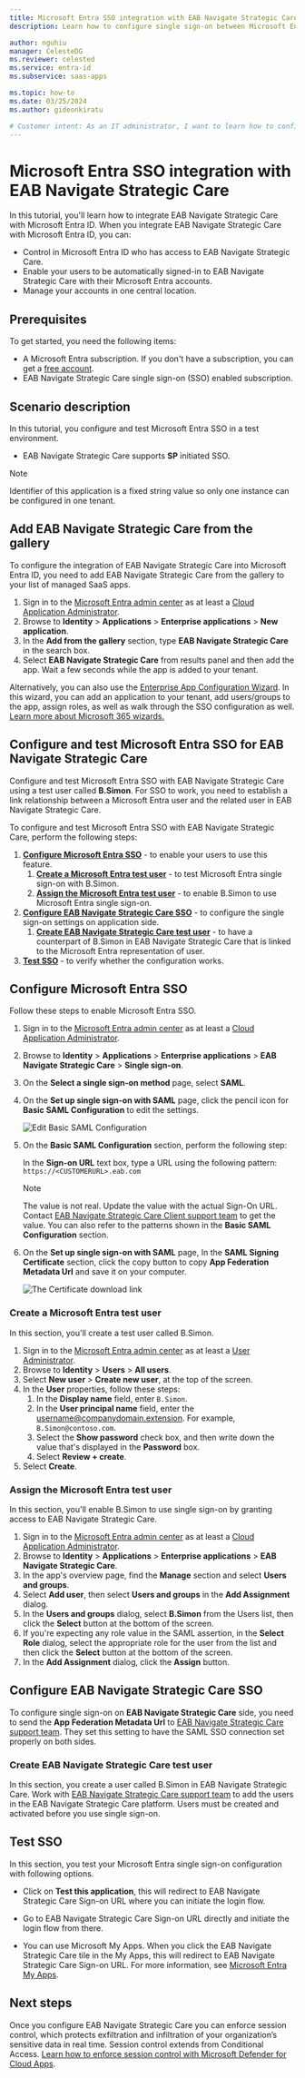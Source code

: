 ```yaml
---
title: Microsoft Entra SSO integration with EAB Navigate Strategic Care
description: Learn how to configure single sign-on between Microsoft Entra ID and EAB Navigate Strategic Care.

author: nguhiu
manager: CelesteDG
ms.reviewer: celested
ms.service: entra-id
ms.subservice: saas-apps

ms.topic: how-to
ms.date: 03/25/2024
ms.author: gideonkiratu

# Customer intent: As an IT administrator, I want to learn how to configure single sign-on between Microsoft Entra ID and EAB Navigate Strategic Care so that I can control who has access to EAB Navigate Strategic Care, enable automatic sign-in with Microsoft Entra accounts, and manage my accounts in one central location.
---
```


# Microsoft Entra SSO integration with EAB Navigate Strategic Care

In this tutorial, you'll learn how to integrate EAB Navigate Strategic Care with Microsoft Entra ID. When you integrate EAB Navigate Strategic Care with Microsoft Entra ID, you can:

* Control in Microsoft Entra ID who has access to EAB Navigate Strategic Care.
* Enable your users to be automatically signed-in to EAB Navigate Strategic Care with their Microsoft Entra accounts.
* Manage your accounts in one central location.

## Prerequisites

To get started, you need the following items:

* A Microsoft Entra subscription. If you don't have a subscription, you can get a [free account](https://azure.microsoft.com/free/).
* EAB Navigate Strategic Care single sign-on (SSO) enabled subscription.

## Scenario description

In this tutorial, you configure and test Microsoft Entra SSO in a test environment.

* EAB Navigate Strategic Care supports **SP** initiated SSO.

> [!NOTE]
> Identifier of this application is a fixed string value so only one instance can be configured in one tenant.

## Add EAB Navigate Strategic Care from the gallery

To configure the integration of EAB Navigate Strategic Care into Microsoft Entra ID, you need to add EAB Navigate Strategic Care from the gallery to your list of managed SaaS apps.

1. Sign in to the [Microsoft Entra admin center](https://entra.microsoft.com) as at least a [Cloud Application Administrator](~/identity/role-based-access-control/permissions-reference.md#cloud-application-administrator).
1. Browse to **Identity** > **Applications** > **Enterprise applications** > **New application**.
1. In the **Add from the gallery** section, type **EAB Navigate Strategic Care** in the search box.
1. Select **EAB Navigate Strategic Care** from results panel and then add the app. Wait a few seconds while the app is added to your tenant.

 Alternatively, you can also use the [Enterprise App Configuration Wizard](https://portal.office.com/AdminPortal/home?Q=Docs#/azureadappintegration). In this wizard, you can add an application to your tenant, add users/groups to the app, assign roles, as well as walk through the SSO configuration as well. [Learn more about Microsoft 365 wizards.](/microsoft-365/admin/misc/azure-ad-setup-guides)

<a name='configure-and-test-azure-ad-sso-for-eab-navigate-strategic-care'></a>

## Configure and test Microsoft Entra SSO for EAB Navigate Strategic Care

Configure and test Microsoft Entra SSO with EAB Navigate Strategic Care using a test user called **B.Simon**. For SSO to work, you need to establish a link relationship between a Microsoft Entra user and the related user in EAB Navigate Strategic Care.

To configure and test Microsoft Entra SSO with EAB Navigate Strategic Care, perform the following steps:

1. **[Configure Microsoft Entra SSO](#configure-azure-ad-sso)** - to enable your users to use this feature.
    1. **[Create a Microsoft Entra test user](#create-an-azure-ad-test-user)** - to test Microsoft Entra single sign-on with B.Simon.
    1. **[Assign the Microsoft Entra test user](#assign-the-azure-ad-test-user)** - to enable B.Simon to use Microsoft Entra single sign-on.
1. **[Configure EAB Navigate Strategic Care SSO](#configure-eab-navigate-strategic-care-sso)** - to configure the single sign-on settings on application side.
    1. **[Create EAB Navigate Strategic Care test user](#create-eab-navigate-strategic-care-test-user)** - to have a counterpart of B.Simon in EAB Navigate Strategic Care that is linked to the Microsoft Entra representation of user.
1. **[Test SSO](#test-sso)** - to verify whether the configuration works.

<a name='configure-azure-ad-sso'></a>

## Configure Microsoft Entra SSO

Follow these steps to enable Microsoft Entra SSO.

1. Sign in to the [Microsoft Entra admin center](https://entra.microsoft.com) as at least a [Cloud Application Administrator](~/identity/role-based-access-control/permissions-reference.md#cloud-application-administrator).
1. Browse to **Identity** > **Applications** > **Enterprise applications** > **EAB Navigate Strategic Care** > **Single sign-on**.
1. On the **Select a single sign-on method** page, select **SAML**.
1. On the **Set up single sign-on with SAML** page, click the pencil icon for **Basic SAML Configuration** to edit the settings.

   ![Edit Basic SAML Configuration](common/edit-urls.png)

1. On the **Basic SAML Configuration** section, perform the following step:

    In the **Sign-on URL** text box, type a URL using the following pattern:
    `https://<CUSTOMERURL>.eab.com`

	> [!NOTE]
	> The value is not real. Update the value with the actual Sign-On URL. Contact [EAB Navigate Strategic Care Client support team](mailto:tech@gradesfirst.com) to get the value. You can also refer to the patterns shown in the **Basic SAML Configuration** section.

1. On the **Set up single sign-on with SAML** page, In the **SAML Signing Certificate** section, click the copy button to copy **App Federation Metadata Url** and save it on your computer.

	![The Certificate download link](common/copy-metadataurl.png)

<a name='create-an-azure-ad-test-user'></a>

### Create a Microsoft Entra test user

In this section, you'll create a test user called B.Simon.

1. Sign in to the [Microsoft Entra admin center](https://entra.microsoft.com) as at least a [User Administrator](~/identity/role-based-access-control/permissions-reference.md#user-administrator).
1. Browse to **Identity** > **Users** > **All users**.
1. Select **New user** > **Create new user**, at the top of the screen.
1. In the **User** properties, follow these steps:
   1. In the **Display name** field, enter `B.Simon`.  
   1. In the **User principal name** field, enter the username@companydomain.extension. For example, `B.Simon@contoso.com`.
   1. Select the **Show password** check box, and then write down the value that's displayed in the **Password** box.
   1. Select **Review + create**.
1. Select **Create**.

<a name='assign-the-azure-ad-test-user'></a>

### Assign the Microsoft Entra test user

In this section, you'll enable B.Simon to use single sign-on by granting access to EAB Navigate Strategic Care.

1. Sign in to the [Microsoft Entra admin center](https://entra.microsoft.com) as at least a [Cloud Application Administrator](~/identity/role-based-access-control/permissions-reference.md#cloud-application-administrator).
1. Browse to **Identity** > **Applications** > **Enterprise applications** > **EAB Navigate Strategic Care**.
1. In the app's overview page, find the **Manage** section and select **Users and groups**.
1. Select **Add user**, then select **Users and groups** in the **Add Assignment** dialog.
1. In the **Users and groups** dialog, select **B.Simon** from the Users list, then click the **Select** button at the bottom of the screen.
1. If you're expecting any role value in the SAML assertion, in the **Select Role** dialog, select the appropriate role for the user from the list and then click the **Select** button at the bottom of the screen.
1. In the **Add Assignment** dialog, click the **Assign** button.

## Configure EAB Navigate Strategic Care SSO

To configure single sign-on on **EAB Navigate Strategic Care** side, you need to send the **App Federation Metadata Url** to [EAB Navigate Strategic Care support team](mailto:tech@gradesfirst.com). They set this setting to have the SAML SSO connection set properly on both sides.

### Create EAB Navigate Strategic Care test user

In this section, you create a user called B.Simon in EAB Navigate Strategic Care. Work with [EAB Navigate Strategic Care support team](mailto:tech@gradesfirst.com) to add the users in the EAB Navigate Strategic Care platform. Users must be created and activated before you use single sign-on.

## Test SSO 

In this section, you test your Microsoft Entra single sign-on configuration with following options. 

* Click on **Test this application**, this will redirect to EAB Navigate Strategic Care Sign-on URL where you can initiate the login flow. 

* Go to EAB Navigate Strategic Care Sign-on URL directly and initiate the login flow from there.

* You can use Microsoft My Apps. When you click the EAB Navigate Strategic Care tile in the My Apps, this will redirect to EAB Navigate Strategic Care Sign-on URL. For more information, see [Microsoft Entra My Apps](/azure/active-directory/manage-apps/end-user-experiences#azure-ad-my-apps).

## Next steps

Once you configure EAB Navigate Strategic Care you can enforce session control, which protects exfiltration and infiltration of your organization’s sensitive data in real time. Session control extends from Conditional Access. [Learn how to enforce session control with Microsoft Defender for Cloud Apps](/cloud-app-security/proxy-deployment-aad).
